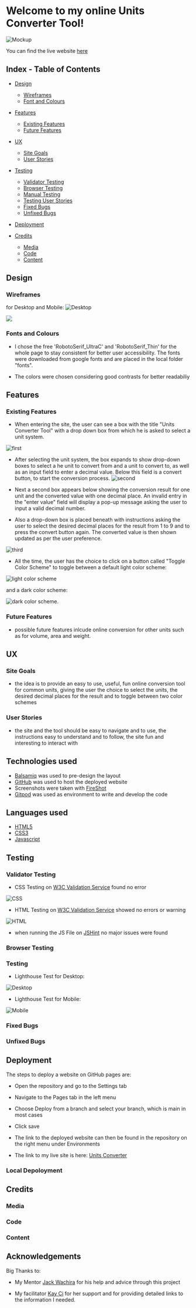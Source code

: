 
# Welcome to my online Units Converter Tool!

![Mockup](assets/pic/mockup.png)

You can find the live website [here](https://mufasa1611.github.io/Project2-Converter/)

## Index - Table of Contents

- [Design](#design)
   - [Wireframes](#wireframes)
   - [Font and Colours](#font-and-colours)

- [Features](#features)
    - [Existing Features](#existing-features)
    - [Future Features](#possible-future-features)

- [UX](#ux)
    - [Site Goals](#site-goals)
    - [User Stories](#user-stories)

- [Testing](#testing)
    - [Validator Testing](#validator-testing)
    - [Browser Testing](#browser-testing)
    - [Manual Testing](#manual-testing)
    - [Testing User Stories](#testing-user-stories)
    - [Fixed Bugs](#fixed-bugs)
    - [Unfixed Bugs](#unfixed-bugs)

- [Deployment](#deployment)

- [Credits](#credits)
    - [Media](#media)
    - [Code](#code)
    - [Content](#content)

## Design

### Wireframes

for Desktop and Mobile:
![Desktop](assets/pic/Converter-Desk.png) 

![](assets/pic/Converter-Mobile.png)


### Fonts and Colours
- I chose the free 'RobotoSerif_UltraC' and 'RobotoSerif_Thin' for the whole page to stay consistent for better user accessibility. The fonts were downloaded from google fonts and are placed in the local folder "fonts".

- The colors were chosen considering good contrasts for better readabiliy

## Features

### Existing Features

- When entering the site, the user can see a box with the title "Units Converter Tool" with a drop down box from which he is asked to select a unit system. 

![first](assets/pic/first.png)

- After selecting the unit system, the box expands to show drop-down boxes to select a he unit to convert from and a unit to convert to, as well as an input field to enter a decimal value. Below this field is a convert button, to start the conversion process.
![second](assets/pic/second.png)

- Next a second box appears below showing the conversion result for one unit and the converted value with one decimal place. An invalid entry in the "enter value" field will display a pop-up message asking the user to input a valid decimal number. 

- Also a drop-down box is placed beneath with instructions asking the user to select the desired decimal places for the result from 1 to 9 and to press the convert button again. The converted value is then shown updated as per the user preference.

![third](assets/pic/third.png)

- All the time, the user has the choice to click on a button called "Toggle Color Scheme" to toggle between a default light color scheme:

![light color scheme](assets/pic/light.png) 

and a dark color scheme:

![dark color scheme](assets/pic/dark.png).

### Future Features
 - possible future features inlcude online conversion for other units such as for volume, area and weight.

## UX
   
### Site Goals
- the idea is to provide an easy to use, useful, fun online conversion tool for common units, giving the user the choice to select the units, the desired decimal places for the result and to toggle between two color schemes

### User Stories
- the site and the tool should be easy to navigate and to use, the instructions easy to understand and to follow, the site fun and interesting to interact with

## Technologies used
- [Balsamiq](https://balsamiq.com/) was used to pre-design the layout
- [GitHub](https://github.com/) was used to host the deployed website
- Screenshots were taken with [FireShot](https://chrome.google.com/webstore/detail/take-webpage-screenshots/mcbpblocgmgfnpjjppndjkmgjaogfceg)
- [Gitpod](https://www.gitpod.io/) was used as environment to write and develop the code 

## Languages used
- [HTML5](https://en.wikipedia.org/wiki/HTML5)
- [CSS3](https://en.wikipedia.org/wiki/Cascading_Style_Sheets)
- [Javascript](https://en.wikipedia.org/wiki/JavaScript)

## Testing

### Validator Testing

- CSS Testing on [W3C Validation Service](https://jigsaw.w3.org/css-validator/) found no error

![CSS](assets/pic/css.png)

- HTML Testing on [W3C Validation Service](https://jigsaw.w3.org/css-validator/) showed no errors or warning

![HTML](assets/pic/html.png)

- when running the JS File on [JSHint](https://jshint.com/) no major issues were found

### Browser Testing

### Testing

- Lighthouse Test for Desktop:

![Desktop](assets/pic/desk.png)

- Lighthouse Test for Mobile:

![Mobile](assets/pic/mob.png)

### Fixed Bugs

### Unfixed Bugs


## Deployment
The steps to deploy a website on GitHub pages are:

- Open the repository and go to the Settings tab
- Navigate to the Pages tab in the left menu
- Choose Deploy from a branch and select your branch, which is main in most cases
- Click save 
- The link to the deployed website can then be found in the repository on the right menu under Environments

- The link to my live site is here: [Units Converter](https://mufasa1611.github.io/Project2-Converter)

### Local Depoloyment


## Credits

### Media

### Code

### Content


## Acknowledgements

Big Thanks to:

- My Mentor [Jack Wachira](https://code-institute-room.slack.com/team/U01GBLV8S9L) for his help and advice through this project

- My facilitator [Kay Ci](https://code-institute-room.slack.com/team/U056NU8DZEW) for her support and for providing detailed links to the information I needed.








